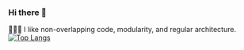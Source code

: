 ### Hi there 👋
👨🏻‍💻 I like non-overlapping code, modularity, and regular architecture.
[![Top Langs](https://github-readme-stats.vercel.app/api/top-langs/?username=HanweeeeLee&hide=php&layout=compact)](https://github.com/anuraghazra/github-readme-stats)
<!--
**HanweeeeLee/HanweeeeLee** is a ✨ _special_ ✨ repository because its `README.md` (this file) appears on your GitHub profile.

Here are some ideas to get you started:

- 🔭 I’m currently working on ...
- 🌱 I’m currently learning ...
- 👯 I’m looking to collaborate on ...
- 🤔 I’m looking for help with ...
- 💬 Ask me about ...
- 📫 How to reach me: ...
- 😄 Pronouns: ...
- ⚡ Fun fact: ...
-->
